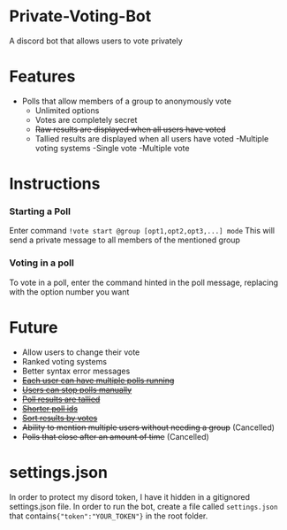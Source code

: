 # Private-Voting-Bot
A discord bot that allows users to vote privately

# Features
  - Polls that allow members of a group to anonymously vote
    - Unlimited options
    - Votes are completely secret
    - ~~Raw results are displayed when all users have voted~~
    - Tallied results are displayed when all users have voted
    -Multiple voting systems
      -Single vote
      -Multiple vote

# Instructions
  ### Starting a Poll
  Enter command `!vote start @group [opt1,opt2,opt3,...] mode`
  This will send a private message to all members of the mentioned group

  ### Voting in a poll
  To vote in a poll, enter the command hinted in the poll message, replacing <opt> with the option number you want

# Future
  - Allow users to change their vote
  - Ranked voting systems
  - Better syntax error messages
  - [~~Each user can have multiple polls running~~](https://github.com/Aree-Vanier/Private-Voting-Bot/commit/cf34b89fd1472ce36bea354fea9ef5316f1fd3f0)
  - [~~Users can stop polls manually~~](https://github.com/Aree-Vanier/Private-Voting-Bot/commit/94deca9017a9a0d331cb9e44e4d8e9945aa7081a)
  - [~~Poll results are tallied~~](https://github.com/Aree-Vanier/Private-Voting-Bot/commit/aaf8e2fb1c28a18e70ddf792375e4129e149cb72)
  - [~~Shorter poll ids~~](https://github.com/Aree-Vanier/Private-Voting-Bot/commit/cf34b89fd1472ce36bea354fea9ef5316f1fd3f0)
  - [~~Sort results by votes~~](https://github.com/Aree-Vanier/Private-Voting-Bot/commit/5070b0b3a0f249cab4cb8cca083c0258f6f0dfcf)
  - ~~Ability to mention multiple users without needing a group~~ (Cancelled)
  - ~~Polls that close after an amount of time~~ (Cancelled)

# settings.json
  In order to protect my disord token, I have it hidden in a gitignored settings.json file. In order to run the bot, create a file called `settings.json` that contains`{"token":"YOUR_TOKEN"}` in the root folder.
